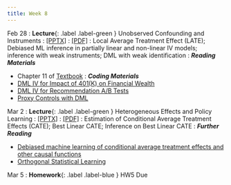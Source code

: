 ```yaml
---
title: Week 8
---
```


Feb 28
: **Lecture**{: .label .label-green } Unobserved Confounding and Instruments
  : [[PPTX]](https://github.com/stanford-msande228/winter23/raw/main/MSANDE228_Lecture15_Unobserved_Confounding_and_Instruments.pptx)
  : [[PDF]](https://github.com/stanford-msande228/winter23/raw/main/MSANDE228_Lecture15_Unobserved_Confounding_and_Instruments.pdf)
: Local Average Treatment Effect (LATE); Debiased ML inference in partially linear and non-linear IV models; inference with weak instruments; DML with weak identification
: ***Reading Materials***
- Chapter 11 of [Textbook](https://canvas.stanford.edu/courses/168439/files/folder/Readings)
: ***Coding Materials***
- [DML IV for Impact of 401(K) on Financial Wealth](https://github.com/CausalAIBook/MetricsMLNotebooks/blob/main/CM4/python-dml-401k-IV.ipynb)
- [DML IV for Recommendation A/B Tests](https://github.com/stanford-msande228/winter23/blob/main/Case%20Study%20-%20Recommendation%20AB%20Testing%20at%20An%20Online%20Travel%20Company.ipynb#Get-Causal-Effects-with-EconML.ipynb)
- [Proxy Controls with DML](https://github.com/stanford-msande228/winter23/blob/main/Proxy_Controls.ipynb)

Mar 2
: **Lecture**{: .label .label-green } Heterogeneous Effects and Policy Learning
  : [[PPTX]](https://github.com/stanford-msande228/winter23/raw/main/MSANDE228_Lecture16_Heterogeneous_Treatment_Effects.pptx)
  : [[PDF]](https://github.com/stanford-msande228/winter23/raw/main/MSANDE228_Lecture16_Heterogeneous_Treatment_Effects.pdf)
: Estimation of Conditional Average Treatment Effects (CATE); Best Linear CATE; Inference on Best Linear CATE
: ***Further Reading***
- [Debiased machine learning of conditional average treatment effects and other causal functions](https://academic.oup.com/ectj/article/24/2/264/5899048?rss=1)
- [Orthogonal Statistical Learning](https://arxiv.org/abs/1901.09036)

Mar 5
: **Homework**{: .label .label-blue } HW5 Due